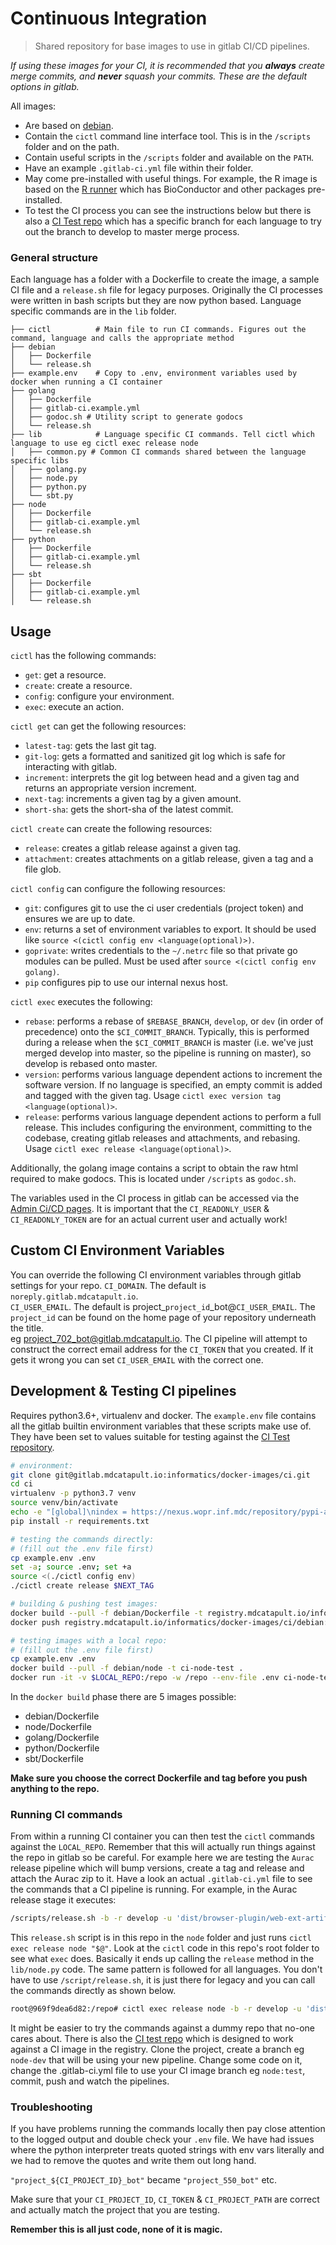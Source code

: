 # Continuous Integration

> Shared repository for base images to use in gitlab CI/CD pipelines.

*If using these images for your CI, it is recommended that you **always** create merge commits, and **never** squash your commits. These are the default options in gitlab.*

All images:
* Are based on [debian](https://www.debian.org/).
* Contain the `cictl` command line interface tool. This is in the `/scripts` folder and on the path.
* Contain useful scripts in the `/scripts` folder and available on the `PATH`.
* Have an example `.gitlab-ci.yml` file within their folder.
* May come pre-installed with useful things. For example, the R image is based on the [R runner](https://gitlab.mdcatapult.io/informatics/docker-images/runners/-/tree/master/r) which has BioConductor and other packages pre-installed.
* To test the CI process you can see the instructions below but there is also a [CI Test repo](https://gitlab.mdcatapult.io/informatics/software-engineering/ci-test) which has a specific branch for each language to try out the branch to develop to master merge process.

### General structure
Each language has a folder with a Dockerfile to create the image, a sample CI file and a `release.sh` file for legacy purposes.
Originally the CI processes were  written in bash scripts but they are now python based. Language specific commands are
in the `lib` folder.

```
├── cictl          # Main file to run CI commands. Figures out the command, language and calls the appropriate method
├── debian
│   ├── Dockerfile
│   └── release.sh
├── example.env    # Copy to .env, environment variables used by docker when running a CI container
├── golang
│   ├── Dockerfile
│   ├── gitlab-ci.example.yml
│   ├── godoc.sh # Utility script to generate godocs
│   └── release.sh
├── lib            # Language specific CI commands. Tell cictl which language to use eg cictl exec release node 
│   ├── common.py # Common CI commands shared between the language specific libs
│   ├── golang.py
│   ├── node.py
│   ├── python.py
│   └── sbt.py
├── node
│   ├── Dockerfile
│   ├── gitlab-ci.example.yml
│   └── release.sh
├── python
│   ├── Dockerfile
│   ├── gitlab-ci.example.yml
│   └── release.sh
├── sbt
│   ├── Dockerfile
│   ├── gitlab-ci.example.yml
│   └── release.sh
```

## Usage
`cictl` has the following commands:
* `get`: get a resource.
* `create`: create a resource.
* `config`: configure your environment.
* `exec`: execute an action.

`cictl get` can get the following resources:
* `latest-tag`: gets the last git tag.
* `git-log`: gets a formatted and sanitized git log which is safe for interacting with gitlab.
* `increment`: interprets the git log between head and a given tag and returns an appropriate version increment.
* `next-tag`: increments a given tag by a given amount.
* `short-sha`: gets the short-sha of the latest commit.

`cictl create` can create the following resources:
* `release`: creates a gitlab release against a given tag.
* `attachment`: creates attachments on a gitlab release, given a tag and a file glob.

`cictl config` can configure the following resources:
* `git`: configures git to use the ci user credentials (project token) and ensures we are up to date.
* `env`: returns a set of environment variables to export. It should be used like `source <(cictl config env <language(optional)>)`.
* `goprivate`: writes credentials to the `~/.netrc` file so that private go modules can be pulled. Must be used after `source <(cictl config env golang)`.
* `pip` configures pip to use our internal nexus host.

`cictl exec` executes the following:
* `rebase`: performs a rebase of `$REBASE_BRANCH`, `develop`, or `dev` (in order of precedence) onto the `$CI_COMMIT_BRANCH`. Typically, this is performed during a release when the `$CI_COMMIT_BRANCH` is master (i.e. we've just merged develop into master, so the pipeline is running on master), so develop is rebased onto master.
* `version`: performs various language dependent actions to increment the software version. If no language is specified, an empty commit is added and tagged with the given tag. Usage `cictl exec version tag <language(optional)>`.
* `release`: performs various language dependent actions to perform a full release. This includes configuring the environment, committing to the codebase, creating gitlab releases and attachments, and rebasing. Usage `cictl exec release <language(optional)>`.

Additionally, the golang image contains a script to obtain the raw html required to make godocs. This is located under `/scripts` as `godoc.sh`.

The variables used in the CI process in gitlab can be accessed via the [Admin Ci/CD pages](https://gitlab.mdcatapult.io/admin/application_settings/ci_cd). It is important that the
`CI_READONLY_USER` & `CI_READONLY_TOKEN` are for an actual current user and actually work!

## Custom CI Environment Variables
You can override the following CI environment variables through gitlab settings for your repo.
`CI_DOMAIN`. The default is `noreply.gitlab.mdcatapult.io`.  
`CI_USER_EMAIL`. The default is project_`project_id`_bot@`CI_USER_EMAIL`. The `project_id` can be found on the home page of your repository underneath the title.  
eg project_702_bot@gitlab.mdcatapult.io. The CI pipeline will attempt to construct the correct email address for the `CI_TOKEN` that you created. If it gets it wrong you can set `CI_USER_EMAIL` with the correct one.
## Development & Testing CI pipelines
Requires python3.6+, virtualenv and docker. The `example.env` file contains all the gitlab builtin environment variables that these scripts make use of. They have been set to values suitable for testing against the [CI Test repository](https://gitlab.mdcatapult.io/informatics/software-engineering/ci-test).
```bash
# environment:
git clone git@gitlab.mdcatapult.io:informatics/docker-images/ci.git
cd ci
virtualenv -p python3.7 venv
source venv/bin/activate
echo -e "[global]\nindex = https://nexus.wopr.inf.mdc/repository/pypi-all/pypi\nindex-url = https://nexus.wopr.inf.mdc/repository/pypi-all/simple" > venv/pip.conf
pip install -r requirements.txt

# testing the commands directly:
# (fill out the .env file first)
cp example.env .env
set -a; source .env; set +a
source <(./cictl config env)
./cictl create release $NEXT_TAG 

# building & pushing test images:
docker build --pull -f debian/Dockerfile -t registry.mdcatapult.io/informatics/docker-images/ci/debian:test .
docker push registry.mdcatapult.io/informatics/docker-images/ci/debian:test

# testing images with a local repo:
# (fill out the .env file first)
cp example.env .env
docker build --pull -f debian/node -t ci-node-test .
docker run -it -v $LOCAL_REPO:/repo -w /repo --env-file .env ci-node-test
```

In the `docker build` phase there are 5 images possible:
* debian/Dockerfile
* node/Dockerfile
* golang/Dockerfile
* python/Dockerfile
* sbt/Dockerfile

**Make sure you choose the correct Dockerfile and tag before you push anything to the repo.**

### Running CI commands
From within a running CI container you can then test the `cictl` commands against the `LOCAL_REPO`. Remember that this will actually
run things against the repo in gitlab so be careful. For example here we are testing the `Aurac` release pipeline which will bump
versions, create a tag and release and attach the Aurac zip to it. Have a look an actual `.gitlab-ci.yml` file to see the 
commands that a CI pipeline is running. For example, in the Aurac release stage it executes:

```bash
/scripts/release.sh -b -r develop -u 'dist/browser-plugin/web-ext-artifacts/aurac-*.zip'
```

This `release.sh` script is in this repo in the `node` folder and just runs `cictl exec release node "$@"`. Look at the `cictl` code
in this repo's root folder to see what `exec` does. Basically it ends up calling the `release` method in the `lib/node.py` code. The same pattern
is followed for all languages. You don't have to use `/script/release.sh`, it is just there for legacy and you can call the commands
directly as shown below.

```bash
root@969f9dea6d82:/repo# cictl exec release node -b -r develop -u 'dist/browser-plugin/web-ext-artifacts/aurac-*.zip'
```

It might be easier to try the commands against a dummy repo that no-one cares about. There is also
the [CI test repo](https://gitlab.mdcatapult.io/informatics/software-engineering/ci-test) which is designed to work against a CI image in the registry. Clone the
project, create a branch eg `node-dev` that will be using your new pipeline. Change some code on it, change the .gitlab-ci.yml file
to use your CI image branch eg `node:test`, commit, push and watch the pipelines.

### Troubleshooting
If you have problems running the commands locally then pay close  attention to the logged output and double check your `.env` file. We have had issues where
the python interpreter treats quoted strings with env vars literally and we had to remove the quotes and
write them out long hand.

`"project_${CI_PROJECT_ID}_bot"` became `"project_550_bot"` etc.

Make sure that your `CI_PROJECT_ID`, `CI_TOKEN` & `CI_PROJECT_PATH` are correct and actually match the project that
you are testing.

**Remember this is all just code, none of it  is magic.**

